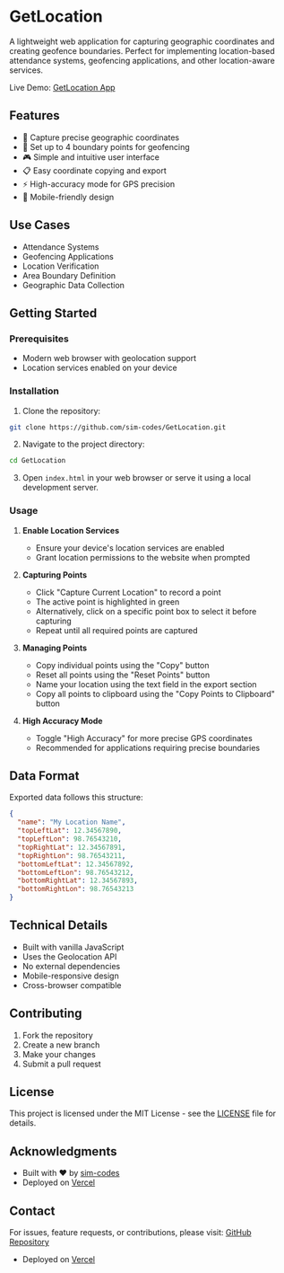 # GetLocation

A lightweight web application for capturing geographic coordinates and creating geofence boundaries. Perfect for implementing location-based attendance systems, geofencing applications, and other location-aware services.

Live Demo: [GetLocation App](https://get-location-eta.vercel.app/)

## Features

- 📍 Capture precise geographic coordinates
- 🎯 Set up to 4 boundary points for geofencing
- 🎮 Simple and intuitive user interface
- 📋 Easy coordinate copying and export
- ⚡ High-accuracy mode for GPS precision
- 📱 Mobile-friendly design

## Use Cases

- Attendance Systems
- Geofencing Applications
- Location Verification
- Area Boundary Definition
- Geographic Data Collection

## Getting Started

### Prerequisites

- Modern web browser with geolocation support
- Location services enabled on your device

### Installation

1. Clone the repository:
```bash
git clone https://github.com/sim-codes/GetLocation.git
```

2. Navigate to the project directory:
```bash
cd GetLocation
```

3. Open `index.html` in your web browser or serve it using a local development server.

### Usage

1. **Enable Location Services**
   - Ensure your device's location services are enabled
   - Grant location permissions to the website when prompted

2. **Capturing Points**
   - Click "Capture Current Location" to record a point
   - The active point is highlighted in green
   - Alternatively, click on a specific point box to select it before capturing
   - Repeat until all required points are captured

3. **Managing Points**
   - Copy individual points using the "Copy" button
   - Reset all points using the "Reset Points" button
   - Name your location using the text field in the export section
   - Copy all points to clipboard using the "Copy Points to Clipboard" button

4. **High Accuracy Mode**
   - Toggle "High Accuracy" for more precise GPS coordinates
   - Recommended for applications requiring precise boundaries

## Data Format

Exported data follows this structure:
```json
{
  "name": "My Location Name",
  "topLeftLat": 12.34567890,
  "topLeftLon": 98.76543210,
  "topRightLat": 12.34567891,
  "topRightLon": 98.76543211,
  "bottomLeftLat": 12.34567892,
  "bottomLeftLon": 98.76543212,
  "bottomRightLat": 12.34567893,
  "bottomRightLon": 98.76543213
}
```

## Technical Details

- Built with vanilla JavaScript
- Uses the Geolocation API
- No external dependencies
- Mobile-responsive design
- Cross-browser compatible

## Contributing

1. Fork the repository
2. Create a new branch
3. Make your changes
4. Submit a pull request

## License

This project is licensed under the MIT License - see the [LICENSE](LICENSE) file for details.

## Acknowledgments

- Built with ❤️ by [sim-codes](https://github.com/sim-codes)
- Deployed on [Vercel](https://vercel.com)

## Contact

For issues, feature requests, or contributions, please visit:
[GitHub Repository](https://github.com/sim-codes/GetLocation)
- Deployed on [Vercel](https://vercel.com)
